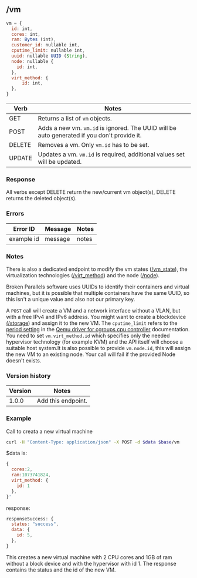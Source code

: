 ## /vm

```javascript
vm = {
  id: int,
  cores: int,
  ram: Bytes (int),
  customer_id: nullable int,
  cputime_limit: nullable int,
  uuid: nullable UUID (String),
  node: nullable {
    id: int,
  },
  virt_method: {
      id: int,
  },
}
```

| Verb | Notes |
|------|-------|
| GET  | Returns a list of `vm` objects. |
| POST | Adds a new vm. `vm.id` is ignored. The UUID will be auto generated if you don't provide it. |
| DELETE | Removes a vm. Only `vm.id` has to be set. |
| UPDATE | Updates a vm. `vm.id` is required, additional values set will be updated. |

### Response

All verbs except DELETE return the new/current vm object(s), DELETE returns the deleted object(s).

### Errors

| Error ID | Message | Notes |
|----------|---------|-------|
| example id | message  | notes |

### Notes

There is also a dedicated endpoint to modify the vm states ([/vm_state](vm_state.md)), the virtualization technologies ([/virt_method](virt_method.md)) and the node ([/node](node.md)).

Broken Parallels software uses UUIDs to identify their containers and virtual machines, but it is possible that multiple containers have the same UUID, so this isn't a unique value and also not our primary key. 

A `POST` call will create a VM and a network interface without a VLAN, but with a free IPv4 and IPv6 address. You might want to create a blockdevice [(/storage](storage.md)) and assign it to the new VM. The `cputime_limit` refers to the [period setting](https://libvirt.org/formatdomain.html#elementsCPUTuning) in the [Qemu driver for cgroups cpu controller](https://libvirt.org/cgroups.html) documentation. You need to set `vm.virt_method.id` which specifies only the needed hypervisor technology (for example KVM) and the API itself will choose a suitable host system.It is also possible to provide `vm.node.id`, this will assign the new VM to an existing node. Your call will fail if the provided Node doesn't exists. 

### Version history

| Version | Notes |
|---------|-------|
| 1.0.0 | Add this endpoint. |

### Example

Call to creata a new virtual machine
```bash
curl -H "Content-Type: application/json" -X POST -d $data $base/vm
```

$data is:
```javascript
{
  cores:2,
  ram:1073741824,
  virt_method: {
    id: 1
  },
}'
```

response:
```javascript
responseSuccess: {
  status: "success",
  data: {
    id: 5,
  },
}
```

This creates a new virtual machine with 2 CPU cores and 1GB of ram without a block device and with the hypervisor with id 1. The response contains the status and the id of the new VM.
